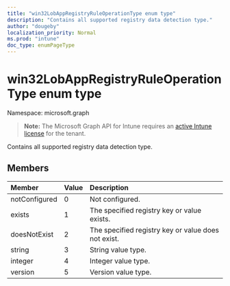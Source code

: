 ```yaml
---
title: "win32LobAppRegistryRuleOperationType enum type"
description: "Contains all supported registry data detection type."
author: "dougeby"
localization_priority: Normal
ms.prod: "intune"
doc_type: enumPageType
---
```


# win32LobAppRegistryRuleOperationType enum type

Namespace: microsoft.graph

> **Note:** The Microsoft Graph API for Intune requires an [active Intune license](https://go.microsoft.com/fwlink/?linkid=839381) for the tenant.

Contains all supported registry data detection type.

## Members
|Member|Value|Description|
|:---|:---|:---|
|notConfigured|0|Not configured.|
|exists|1|The specified registry key or value exists.|
|doesNotExist|2|The specified registry key or value does not exist.|
|string|3|String value type.|
|integer|4|Integer value type.|
|version|5|Version value type.|





